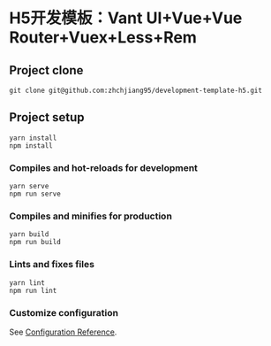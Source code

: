 # H5开发模板：Vant UI+Vue+Vue Router+Vuex+Less+Rem

## Project clone
```
git clone git@github.com:zhchjiang95/development-template-h5.git
```

## Project setup
```
yarn install
npm install
```

### Compiles and hot-reloads for development
```
yarn serve
npm run serve
```

### Compiles and minifies for production
```
yarn build
npm run build
```

### Lints and fixes files
```
yarn lint
npm run lint
```

### Customize configuration
See [Configuration Reference](https://cli.vuejs.org/config/).
